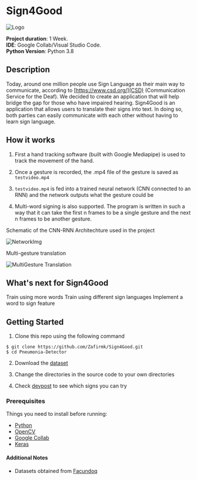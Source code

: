 # Sign4Good

![Logo](https://github.com/Zafirmk/Sign4Good/blob/master/logo.png=100x20)

**Project duration**: 1 Week.   
**IDE**: Google Collab/Visual Studio Code.   
**Python Version**: Python 3.8


## Description
Today, around one million people use Sign Language as their main way to communicate, according to [https://www.csd.org/](CSD) (Communication Service for the Deaf). We decided to create an application that will help bridge the gap for those who have impaired hearing. Sign4Good is an application that allows users to translate their signs into text. In doing so, both parties can easily communicate with each other without having to learn sign language. 

## How it works
1. First a hand tracking software (built with Google Mediapipe) is used to track the movement of the hand.

2. Once a gesture is recorded, the .mp4 file of the gesture is saved as ```testvideo.mp4```  

3. ```testvideo.mp4``` is fed into a trained neural network (CNN connected to an RNN) and the network outputs what the gesture could be

4. Multi-word signing is also supported. The program is written in such a way that it can take the first n frames to be a single gesture and the next n frames to be another gesture. 




Schematic of the CNN-RNN Architechture used in the project

![NetworkImg](https://github.com/Zafirmk/Sign4Good/blob/master/networkimg.png)

Multi-gesture translation

![MultiGesture Translation](https://github.com/Zafirmk/Sign4Good/blob/master/multigesture.gif)

## What's next for Sign4Good
Train using more words
Train using different sign languages
Implement a word to sign feature

## Getting Started

1. Clone this repo using the following command  
```
$ git clone https://github.com/Zafirmk/Sign4Good.git
$ cd Pneumonia-Detector
```
2. Download the [dataset](http://facundoq.github.io/unlp/lsa64/)

3. Change the directories in the source code to your own directories

4. Check [devpost](https://devpost.com/software/sign4good) to see which signs you can try


### Prerequisites
Things you need to install before running:
*  [Python](https://www.python.org/)
*  [OpenCV](https://opencv.org/)
*  [Google Collab](https://colab.research.google.com/)
*  [Keras](https://keras.io/)

#### Additional Notes
*  Datasets obtained from [Facundoq](http://facundoq.github.io/unlp/lsa64//)


